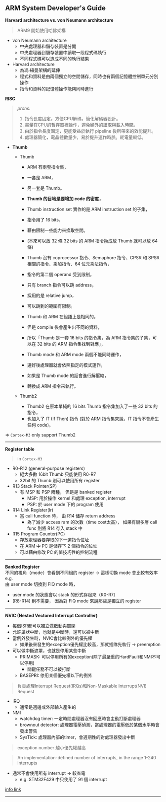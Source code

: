 ## ARM System Developer's Guide ##

**Harvard architecture vs. von Neumann architecture**  
> ARM9 開始使用哈佛架構
* von Neumann architecture
  * 中央處理器和儲存裝置是分開
  * 中央處理器到儲存裝置中讀取一段程式碼執行
  * 不同程式碼可以造成不同的執行結果
* Harvard architecture
  * 為馮‧紐曼架構的延伸
  * 程式和資料是由兩個獨立的空間儲存，同時也有兩個記憶體控制單元分別操作
  * 指令和資料的記憶體操作能夠同時進行

**RISC**  
> *prons:*  
> 1. 指令長度固定，方便CPU解碼，簡化解碼器設計。
> 2. 盡量在CPU的暫存器裡操作，避免額外的讀取與載入時間。
> 3. 由於指令長度固定，更能受益於執行 pipeline 後所帶來的效能提升。
> 4. 處理器簡化，電晶體數量少，易於提升運作時脈。耗電量較低。


* **Thumb**  
  * Thumb
    * ARM 有兩套指令集，  
    * 一套是 ARM，  
    * 另一套是 Thumb。  

    * **Thumb 的目地是要增加 code 的密度，**  
    * Thumb instruction set 實作的是 ARM instruction set 的子集，  
    * 指令用了 16 bits，  
    * 藉由限制一些能力來換取空間。  

    * (本來可以放 32 條 32 bits 的 ARM 指令換成放 Thumb 就可以放 64 條)  

    * Thumb 沒有 coprocessor 指令、Semaphore 指令、CPSR 和 SPSR 相關的指令、乘加指令、64 位元乘法指令，  
    * 指令的第二個 operand 受到限制，  
    * 只有 branch 指令可以跳 address，  
    * 採用的是 relative jump，  
    * 可以跳到的範圍有限制。  

    * Thumb 和 ARM 在組語上是相同的，  
    * 但是 compile 後會產生出不同的資料，  
    * 所以「Thumb 是一套 16 bits 的指令集，為 ARM 指令集的子集，可以在 32 bits 的 ARM 指令集找到對應」，  
    * Thumb mode 和 ARM mode 兩個不能同時運作，  
    * 選好後處理器就會依照指定的模式運作，  
    * 如果是 Thumb mode 的話會進行解壓縮，  
    * 轉換成 ARM 指令來執行。


  * Thumb2
    * Thumb2 在原本單純的 16 bits Thumb 指令集加入了一些 32 bits 的指令，
    * 也加入了 IT (If Then) 指令 (對於 ARM 指令集來說，IT 指令不會產生任何 code)。

=> `Cortex-M3` only support Thumb2

-----

**Register table**
> in `Cortex-M3`

* R0-R12 (general-purpose registers)
  * 絕大多數 16bit Thumb 只能使用 R0-R7
  * 32bit 的 Thumb 則可以使用所有 register
* R13 Stack Pointer(SP)
  * 有 MSP 和 PSP 兩種， 但是是 banked register
    * MSP: 用於操作 kernel 和處理 exception, interrupt
    * PSP: 於 user mode 下的 program 使用
* R14 Link Register(lr)
  * 當 call function 時， 由 R14 储存 return address
    * 為了減少 access ram 的次數（time cost太高）， 如果有很多層 call func 則將 R14 存入 stack 中
* R15 Program Counter(PC)
  * 存放處理器要存取的下一道指令位址
  * 在 ARM 中 PC 是儲存下 2 個指令的位址
  * 可以藉由修改 PC 的值技巧性的控制流程

-----

**Banked Register**  
不同的視角（mode）會看到不同組的 register -> 這樣切換 mode 會比較有效率  
e.g.  
由 user mode 切換到 FIQ mode 時， 
* user mode 的狀態會以 stack 的形式存起來（R0-R7）
* (R8-R14) 則不需要， 因為對 FIQ mode 來說那些是獨立的 register  

-----

**NVIC (Nested Vectored Interrupt Controller)**  
* 每個ISR都可以獨立做啟動與關閉
* 允許巢狀中斷，也就是中斷時，還可以被中斷
* 當例外發生時，NVIC會比較例外的優先權
  * 如果後來發生的exception優先權比較高，那就插隊先執行 -> preemption
* 可以做中斷遮罩，也就是停用某些中斷
  * PRIMASK: 可以停用所有的exception(除了最嚴重的HardFault和NMI不可以停用)
    * 關鍵任務不可以被打斷
  * BASEPRI: 停用某個優先權以下的例外

> 負責處理Interrupt Request(IRQs)和Non-Maskable Interrupt(NVI) Request
* IRQ
  * 通常是週邊或外部輸入產生的
* NMI
  * watchdog timer: 一定時間處理器沒有回應時會主動打斷處理器
  * brownout detector: 處理器電壓偵測，當處理器的電壓低於某個水平時會發出警告
  * SysTick: 處理器內部的timer，會週期性的對處理器發出中斷
> exception number 越小優先權越高  

> An implementation-defined number of interrupts, in the range 1-240 interrupts
* 通常不會使用所有 interrupt -> 較省電
  * e.g. STM32F429 中只使用了 91 個 interrupt

[info link](http://enginechang.logdown.com/posts/248297-talking-about-the-priority-from-the-arm-set-cortex-m-to-freertos)  

-----

